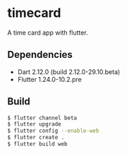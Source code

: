 # timecard

A time card app with flutter.

## Dependencies

- Dart 2.12.0 (build 2.12.0-29.10.beta)
- Flutter 1.24.0-10.2.pre

## Build

```bash
$ flutter channel beta
$ flutter upgrade
$ flutter config --enable-web
$ flutter create .
$ flutter build web
```
